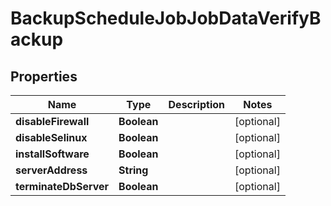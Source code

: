 

# BackupScheduleJobJobDataVerifyBackup


## Properties

| Name | Type | Description | Notes |
|------------ | ------------- | ------------- | -------------|
|**disableFirewall** | **Boolean** |  |  [optional] |
|**disableSelinux** | **Boolean** |  |  [optional] |
|**installSoftware** | **Boolean** |  |  [optional] |
|**serverAddress** | **String** |  |  [optional] |
|**terminateDbServer** | **Boolean** |  |  [optional] |



